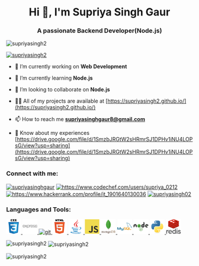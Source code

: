 <h1 align="center">Hi 👋, I'm Supriya Singh Gaur</h1>
<h3 align="center">A passionate Backend Developer(Node.js)</h3>

<p align="left"> <img src="https://komarev.com/ghpvc/?username=supriyasingh2&label=Profile%20views&color=0e75b6&style=flat" alt="supriyasingh2" /> </p>

<p align="left"> <a href="https://github.com/ryo-ma/github-profile-trophy"><img src="https://github-profile-trophy.vercel.app/?username=supriyasingh2" alt="supriyasingh2" /></a> </p>

- 🔭 I’m currently working on **Web Development**

- 🌱 I’m currently learning **Node.js**

- 👯 I’m looking to collaborate on **Node.js**

- 👨‍💻 All of my projects are available at [https://supriyasingh2.github.io/](https://supriyasingh2.github.io/)

- 📫 How to reach me **supriyasinghgaur8@gmail.com**

- 📄 Know about my experiences [https://drive.google.com/file/d/1SmzbJRGtW2sHRmrSJ1DPHv1iNU4LOPsG/view?usp=sharing](https://drive.google.com/file/d/1SmzbJRGtW2sHRmrSJ1DPHv1iNU4LOPsG/view?usp=sharing)

<h3 align="left">Connect with me:</h3>
<p align="left">
<a href="https://linkedin.com/in/supriyasinghgaur" target="blank"><img align="center" src="https://raw.githubusercontent.com/rahuldkjain/github-profile-readme-generator/master/src/images/icons/Social/linked-in-alt.svg" alt="supriyasinghgaur" height="30" width="40" /></a>
<a href="https://www.codechef.com/users/https://www.codechef.com/users/supriya_0212" target="blank"><img align="center" src="https://cdn.jsdelivr.net/npm/simple-icons@3.1.0/icons/codechef.svg" alt="https://www.codechef.com/users/supriya_0212" height="30" width="40" /></a>
<a href="https://www.hackerrank.com/https://www.hackerrank.com/profile/it_1901640130036" target="blank"><img align="center" src="https://raw.githubusercontent.com/rahuldkjain/github-profile-readme-generator/master/src/images/icons/Social/hackerrank.svg" alt="https://www.hackerrank.com/profile/it_1901640130036" height="30" width="40" /></a>
<a href="https://www.leetcode.com/supriyasingh02" target="blank"><img align="center" src="https://raw.githubusercontent.com/rahuldkjain/github-profile-readme-generator/master/src/images/icons/Social/leet-code.svg" alt="supriyasingh02" height="30" width="40" /></a>
</p>

<h3 align="left">Languages and Tools:</h3>
<p align="left"> <a href="https://www.w3schools.com/css/" target="_blank" rel="noreferrer"> <img src="https://raw.githubusercontent.com/devicons/devicon/master/icons/css3/css3-original-wordmark.svg" alt="css3" width="40" height="40"/> </a> <a href="https://expressjs.com" target="_blank" rel="noreferrer"> <img src="https://raw.githubusercontent.com/devicons/devicon/master/icons/express/express-original-wordmark.svg" alt="express" width="40" height="40"/> </a> <a href="https://git-scm.com/" target="_blank" rel="noreferrer"> <img src="https://www.vectorlogo.zone/logos/git-scm/git-scm-icon.svg" alt="git" width="40" height="40"/> </a> <a href="https://www.w3.org/html/" target="_blank" rel="noreferrer"> <img src="https://raw.githubusercontent.com/devicons/devicon/master/icons/html5/html5-original-wordmark.svg" alt="html5" width="40" height="40"/> </a> <a href="https://www.java.com" target="_blank" rel="noreferrer"> <img src="https://raw.githubusercontent.com/devicons/devicon/master/icons/java/java-original.svg" alt="java" width="40" height="40"/> </a> <a href="https://developer.mozilla.org/en-US/docs/Web/JavaScript" target="_blank" rel="noreferrer"> <img src="https://raw.githubusercontent.com/devicons/devicon/master/icons/javascript/javascript-original.svg" alt="javascript" width="40" height="40"/> </a> <a href="https://www.mongodb.com/" target="_blank" rel="noreferrer"> <img src="https://raw.githubusercontent.com/devicons/devicon/master/icons/mongodb/mongodb-original-wordmark.svg" alt="mongodb" width="40" height="40"/> </a> <a href="https://www.mysql.com/" target="_blank" rel="noreferrer"> <img src="https://raw.githubusercontent.com/devicons/devicon/master/icons/mysql/mysql-original-wordmark.svg" alt="mysql" width="40" height="40"/> </a> <a href="https://nodejs.org" target="_blank" rel="noreferrer"> <img src="https://raw.githubusercontent.com/devicons/devicon/master/icons/nodejs/nodejs-original-wordmark.svg" alt="nodejs" width="40" height="40"/> </a> <a href="https://www.python.org" target="_blank" rel="noreferrer"> <img src="https://raw.githubusercontent.com/devicons/devicon/master/icons/python/python-original.svg" alt="python" width="40" height="40"/> </a> <a href="https://redis.io" target="_blank" rel="noreferrer"> <img src="https://raw.githubusercontent.com/devicons/devicon/master/icons/redis/redis-original-wordmark.svg" alt="redis" width="40" height="40"/> </a> </p>

<p><img align="left" src="https://github-readme-stats.vercel.app/api/top-langs?username=supriyasingh2&show_icons=true&locale=en&layout=compact" alt="supriyasingh2" /></p>

<p>&nbsp;<img align="center" src="https://github-readme-stats.vercel.app/api?username=supriyasingh2&show_icons=true&locale=en" alt="supriyasingh2" /></p>

<p><img align="center" src="https://github-readme-streak-stats.herokuapp.com/?user=supriyasingh2&" alt="supriyasingh2" /></p>
